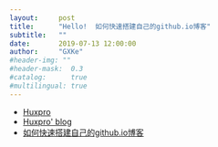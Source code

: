 ```yaml
---
layout:     post
title:      "Hello!  如何快速搭建自己的github.io博客"
subtitle:   ""
date:       2019-07-13 12:00:00
author:     "GXKe"
#header-img: ""
#header-mask:  0.3
#catalog:      true
#multilingual: true
---
```


- [Huxpro](https://github.com/Huxpro/huxpro.github.io)
- [Huxpro' blog](https://huangxuan.me/)
- [如何快速搭建自己的github.io博客](https://keysaim.github.io/post/blog/2017-08-15-how-to-setup-your-github-io-blog/)

